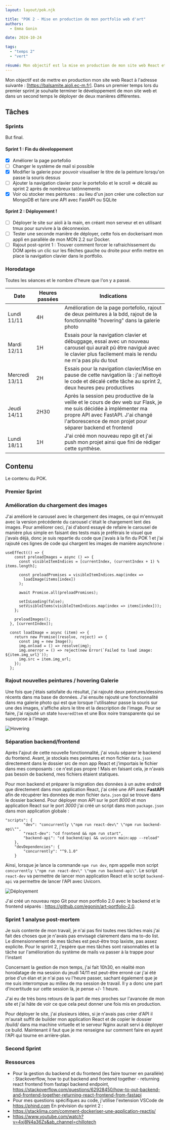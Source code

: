 ```yaml
---
layout: layout/pok.njk

title: "POK 2 - Mise en production de mon portfolio web d'art"
authors:
  - Emma Gonin

date: 2024-10-24

tags: 
  - "temps 2"
  - "vert"

résumé: Mon objectif est la mise en production de mon site web React et d'améliorer le backend ainsi que le frontend avant son déployement.
---
```


Mon objectif est de mettre en production mon site web React à l'adresse suivante : [https://balsamite.aioli.ec-m.fr]. Dans un premier temps lors du premier sprint je souhaite terminer le développement de mon site web et dans un second temps le déployer de deux manières différentes. 

## Tâches

### Sprints

But final.

#### Sprint 1 : Fin du développement

- [x] Améliorer la page portefolio
- [ ] Changer le système de mail si possible
- [x] Modifier la galerie pour pouvoir visualiser le titre de la peinture lorsqu'on passe la souris dessus
- [ ] Ajouter la navigation clavier pour le portefolio et le scroll => décalé au sprint 2 après de nombreux tatônnements
- [x] Voir où stocker mes peintures : au lieu d'un json créer une collection sur MongoDB et faire une API avec FastAPI ou SQLite

#### Sprint 2 : Déployement !

- [ ] Déployer le site sur aioli à la main, en créant mon serveur et en utilisant tmux pour survivre à la déconnexion.
- [ ] Tester une seconde manière de déployer, cette fois en dockerisant mon appli en parallèle de mon MON 2.2 sur Docker.
- [ ] Rajout post-sprint 1 : Trouver comment forcer le rafraichissement du DOM après un clic sur les flèches gauche ou droite pour enfin mettre en place la navigation clavier dans le portfolio. 

### Horodatage

Toutes les séances et le nombre d'heure que l'on y a passé.

| Date | Heures passées | Indications |
| -------- | -------- |-------- |
| Lundi 11/11  | 4H  | Amélioration de la page portefolio, rajout de deux peintures à la bdd, rajout de la fonctionnalité "hovering" dans la galerie photo |
| Mardi 12/11 | 1H | Essais pour la navigation clavier et débuggage, essai avec un nouveau carousel qui aurait pû être navigué avec le clavier plus facilement mais le rendu ne m'a pas plu du tout |
| Mercredi 13/11 | 2H | Essais pour la navigation clavier/Mise en pause de cette navigation là : j'ai nettoyé le code et décalé cette tâche au sprint 2, deux heures peu productives |
| Jeudi 14/11 | 2H30 | Après la session peu productive de la veille et le cours de dev web sur Flask, je me suis décidée à implémenter ma propre API avec FastAPI. J'ai changé l'arborescence de mon projet pour séparer backend et frontend  |
| Lundi 18/11 | 1H | J'ai créé mon nouveau repo git et j'ai push mon projet ainsi que fini de rédiger cette synthèse. | 

## Contenu

Le contenu du POK.

### Premier Sprint

### Amélioration du chargement des images
J'ai amélioré le carousel avec le chargement des images, ce qui m'ennuyait avec la version précédente du carousel c'était le chargement lent des images. Pour améliorer ceci, j'ai d'abord essayé de refaire le carousel de manière plus simple en faisant des tests mais je préférais le visuel que j'avais déjà, donc je suis repartie du code que j'avais à la fin du POK 1 et j'ai rajouté ces lignes de code qui chargent les images de manière asynchrone : 

```
useEffect(() => {
    const preloadImages = async () => {
      const visibleItemIndices = [currentIndex, (currentIndex + 1) % items.length];
      
      const preloadPromises = visibleItemIndices.map(index => 
        loadImage(items[index])
      );

      await Promise.all(preloadPromises);

      setIsLoading(false);
      setVisibleItems(visibleItemIndices.map(index => items[index]));
    };

    preloadImages();
  }, [currentIndex]);

  const loadImage = async (item) => {
    return new Promise((resolve, reject) => {
      const img = new Image();
      img.onload = () => resolve(img);
      img.onerror = () => reject(new Error(`Failed to load image: ${item.img_url}`));
      img.src = item.img_url;
    });
  };
```

### Rajout nouvelles peintures / hovering Galerie
Une fois que j'étais satisfaite du résultat, j'ai rajouté deux peintures/dessins récents dans ma base de données. J'ai ensuite rajouté une fonctionnalité dans ma galerie photo qui est que lorsque l'utilisateur passe la souris sur une des images, s'affiche alors le titre et la description de l'image. Pour se faire, j'ai rajouté un state `hoveredItem` et une Box noire transparente qui se superpose à l'image.  

![Hovering](image.png)

### Séparation backend/frontend
Après l'ajout de cette nouvelle fonctionnalité, j'ai voulu séparer le backend du frontend. 
Avant, je stockais mes peintures et mon fichier `data.json` directement dans le dossier src de mon app React et j'importais le fichier dans mes composants : ce n'est pas propre ! Mais en faisant cela, je n'avais pas besoin de backend, mes fichiers étaient statiques. 

Pour mon backend et préparer la migration des données à un autre endroit que directement dans mon application React, j'ai créé une API avec **FastAPI** afin de récupérer les données de mon fichier `data.json` qui se trouve dans le dossier backend. Pour déployer mon API sur le port *8000* et mon application React sur le port *3000* j'ai créé un script dans mon `package.json` dans mon application globale : 
```
"scripts": {
        "dev": "concurrently \"npm run react-dev\" \"npm run backend-api\"",
        "react-dev": "cd frontend && npm run start",
        "backend-api": "cd backend/api && uvicorn main:app --reload"
    },
    "devDependencies": {
        "concurrently": "^9.1.0"
    }
```
Ainsi, lorsque je lance la commande `npm run dev`, npm appelle mon script `concurrently \"npm run react-dev\" \"npm run backend-api\"`. Le script `react-dev` va permettre de lancer mon application React et le script `backend-api` va permettre de lancer l'API avec Uvicorn. 

![Déployement](image-1.png)

J'ai créé un nouveau repo Git pour mon portfolio 2.0 avec le backend et le frontend séparés : https://github.com/egonin/art-portfolio-2.0.

### Sprint 1 analyse post-mortem

Je suis contente de mon travail, je n'ai pas fini toutes mes tâches mais j'ai fait des choses que je n'avais pas envisagé clairement dans ma to-do list. Le dimensionnement de mes tâches est peut-être trop laxiste, pas assez explicite. Pour le sprint 2, j'espère que mes tâches sont raisonnables et la tâche sur l'amélioration du système de mails va passer à la trappe pour l'instant

Concernant la gestion de mon temps, j'ai fait 10h30, en réalité mon horodatage de ma session du jeudi 14/11 est peut-être erroné car j'ai été prise d'un élan et je n'ai pas vu l'heure passer, sachant également que je me suis interrompue au milieu de ma session de travail. Il y a donc une part d'incertitude sur cette session là, je pense +/- 1 heure.

J'ai eu de très bons retours de la part de mes proches sur l'avancée de mon site et j'ai hâte de voir ce que cela peut donner une fois mis en production. 

Pour déployer le site, j'ai plusieurs idées, si je n'avais pas créer d'API il m'aurait suffit de builder mon application React et de copier le dossier /build/ dans ma machine virtuelle et le serveur Nginx aurait servi à déployer ce build. Maintenant il faut que je me renseigne sur comment faire en ayant l'API qui tourne en arrière-plan.

### Second Sprint

### Ressources
- Pour la gestion du backend et du frontend (les faire tourner en parallèle) : Stackoverflow, how to put backend and frontend together - returning react frontend from fastapi backend endpoint, https://stackoverflow.com/questions/62928450/how-to-put-backend-and-frontend-together-returning-react-frontend-from-fastapi
- Pour mes questions spécifiques au code, j'utilise l'extension VSCode de https://phind.com
En prévision du sprint 2 :
- https://stacklima.com/comment-dockeriser-une-application-reactjs/
- https://www.youtube.com/watch?v=4xj8N4a36Zs&ab_channel=chillotech
